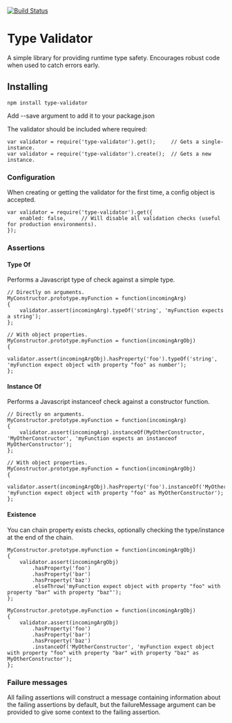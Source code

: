 [![Build Status](https://travis-ci.org/EhimenUK/type-validator.svg?branch=master)](https://travis-ci.org/EhimenUK/type-validator)

# Type Validator
A simple library for providing runtime type safety. Encourages robust code when used to catch errors early.

## Installing

```
npm install type-validator
```
Add --save argument to add it to your package.json

The validator should be included where required:
```
var validator = require('type-validator').get();     // Gets a single-instance.
var validator = require('type-validator').create();  // Gets a new instance.
```

### Configuration
When creating or getting the validator for the first time, a config object is accepted.
```
var validator = require('type-validator').get({
    enabled: false,     // Will disable all validation checks (useful for production environments).
});
```

### Assertions

#### Type Of
Performs a Javascript type of check against a simple type.

```
// Directly on arguments.
MyConstructor.prototype.myFunction = function(incomingArg)
{
    validator.assert(incomingArg).typeOf('string', 'myFunction expects a string');
};

// With object properties.
MyConstructor.prototype.myFunction = function(incomingArgObj)
{
    validator.assert(incomingArgObj).hasProperty('foo').typeOf('string', 'myFunction expect object with property "foo" as number');
};
```

#### Instance Of
Performs a Javascript instanceof check against a constructor function.

```
// Directly on arguments.
MyConstructor.prototype.myFunction = function(incomingArg)
{
    validator.assert(incomingArg).instanceOf(MyOtherConstructor, 'MyOtherConstructor', 'myFunction expects an instanceof MyOtherConstructor');
};

// With object properties.
MyConstructor.prototype.myFunction = function(incomingArgObj)
{
    validator.assert(incomingArgObj).hasProperty('foo').instanceOf('MyOtherConstructor', 'myFunction expect object with property "foo" as MyOtherConstructor');
};
```

#### Existence
You can chain property exists checks, optionally checking the type/instance at the end of the chain.
```
MyConstructor.prototype.myFunction = function(incomingArgObj)
{
    validator.assert(incomingArgObj)
        .hasProperty('foo')
        .hasProperty('bar')
        .hasProperty('baz')
        .elseThrow('myFunction expect object with property "foo" with property "bar" with property "baz"');
};

MyConstructor.prototype.myFunction = function(incomingArgObj)
{
    validator.assert(incomingArgObj)
        .hasProperty('foo')
        .hasProperty('bar')
        .hasProperty('baz')
        .instanceOf('MyOtherConstructor', 'myFunction expect object with property "foo" with property "bar" with property "baz" as MyOtherConstructor');
};
```

### Failure messages
All failing assertions will construct a message containing information about the failing assertions by default, but the failureMessage argument can be provided to give some context to the failing assertion.

